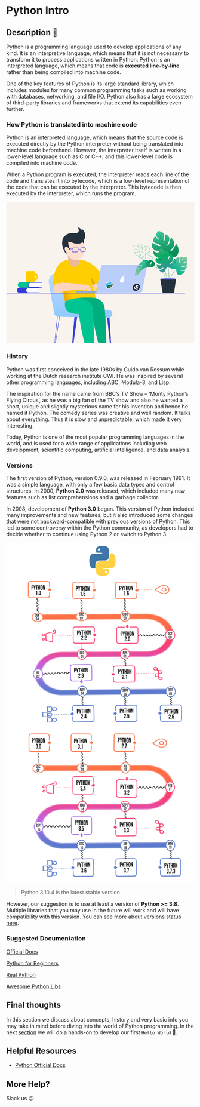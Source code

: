 # Python Intro

## Description 🐍

Python is a programming language used to develop applications of any kind. It is an interpretive language, which means that it is not necessary to transform it to process applications written in Python. Python is an interpreted language, which means that code is **executed line-by-line** rather than being compiled into machine code. 

One of the key features of Python is its large standard library, which includes modules for many common programming tasks such as working with databases, networking, and file I/O. Python also has a large ecosystem of third-party libraries and frameworks that extend its capabilities even further.

### How Python is translated into machine code
Python is an interpreted language, which means that the source code is executed directly by the Python interpreter without being translated into machine code beforehand. However, the interpreter itself is written in a lower-level language such as C or C++, and this lower-level code is compiled into machine code.

When a Python program is executed, the interpreter reads each line of the code and translates it into bytecode, which is a low-level representation of the code that can be executed by the interpreter. This bytecode is then executed by the interpreter, which runs the program.

![dev](../../../assets/python_dev.gif 'Python Dev')

### History

Python was first conceived in the late 1980s by Guido van Rossum while working at the Dutch research institute CWI. He was inspired by several other programming languages, including ABC, Modula-3, and Lisp. 

The inspiration for the name came from BBC’s TV Show – ‘Monty Python’s Flying Circus’, as he was a big fan of the TV show and also he wanted a short, unique and slightly mysterious name for his invention and hence he named it Python. The comedy series was creative and well random. It talks about everything. Thus it is slow and unpredictable, which made it very interesting.

Today, Python is one of the most popular programming languages in the world, and is used for a wide range of applications including web development, scientific computing, artificial intelligence, and data analysis.


### Versions

The first version of Python, version 0.9.0, was released in February 1991. It was a simple language, with only a few basic data types and control structures. In 2000, **Python 2.0** was released, which included many new features such as list comprehensions and a garbage collector.

In 2008, development of **Python 3.0** began. This version of Python included many improvements and new features, but it also introduced some changes that were not backward-compatible with previous versions of Python. This led to some controversy within the Python community, as developers had to decide whether to continue using Python 2 or switch to Python 3.

![versions](../../../assets/python_versions.jpeg 'Versions')

> Python 3.10.4 is the latest stable version. 

However, our suggestion is to use at least a version of **Python >= 3.8**. Multiple libraries that you may use in the future will work and will have compatibility with this version. You can see more about versions status [here](https://devguide.python.org/versions/).

### Suggested Documentation

[Official Docs](https://docs.python.org/3/)

[Python for Beginners](https://www.pythonforbeginners.com/)

[Real Python](https://realpython.com/)

[Awesome Python Libs](https://github.com/vinta/awesome-python)



## Final thoughts

In this section we discuss about concepts, history and very basic info you may take in mind before diving into the world of Python programming. In the next [section](../../e08/desc/) we will do a hands-on to develop our first `Hello World` 🚀.

## Helpful Resources
- [Python Official Docs](https://docs.python.org/3/)

## More Help?

Slack us 😉